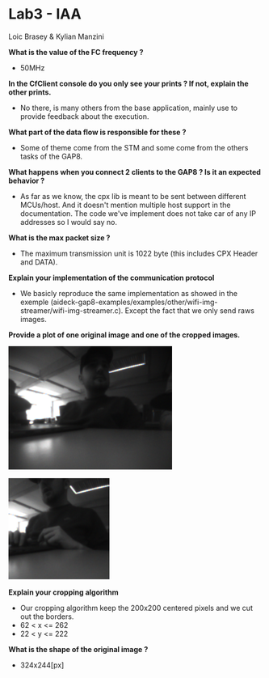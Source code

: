 # Lab3 - IAA
Loic Brasey & Kylian Manzini

**What is the value of the FC frequency ?**
- 50MHz

**In the CfClient console do you only see your prints ? If not, explain the other prints.**
- No there, is many others from the base application, mainly use to provide feedback about the execution.

**What part of the data flow is responsible for these ?** 
- Some of theme come from the STM and some come from the others tasks of the GAP8.

**What happens when you connect 2 clients to the GAP8 ? Is it an expected behavior ?**
- As far as we know, the cpx lib is meant to be sent between different MCUs/host. And it doesn't mention multiple host support in the documentation. The code we've implement does not take car of any IP addresses so I would say no.

**What is the max packet size ?**
-  The maximum transmission unit is 1022 byte (this includes CPX Header and DATA).

**Explain your implementation of the communication protocol**
- We basicly reproduce the same implementation as showed in the exemple (aideck-gap8-examples/examples/other/wifi-img-streamer/wifi-img-streamer.c).
Except the fact that we only send raws images.

**Provide a plot of one original image and one of the cropped images.**

![original](./img/img_cam.png)

![cropped](./img/img_cropped.png)

**Explain your cropping algorithm**
- Our cropping algorithm keep the 200x200 centered pixels and we cut out the borders.
- 62 < x <= 262
- 22 < y <= 222

**What is the shape of the original image ?**
- 324x244[px]

